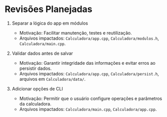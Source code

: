 # Revisões Planejadas

1. Separar a lógica do app em módulos
   - Motivação: Facilitar manutenção, testes e reutilização.
   - Arquivos impactados: `Calculadora/app.cpp`, `Calculadora/modulos.h`, `Calculadora/main.cpp`.

2. Validar dados antes de salvar
   - Motivação: Garantir integridade das informações e evitar erros ao persistir dados.
   - Arquivos impactados: `Calculadora/app.cpp`, `Calculadora/persist.h`, arquivos em `Calculadora/data/`.

3. Adicionar opções de CLI
   - Motivação: Permitir que o usuário configure operações e parâmetros da calculadora.
   - Arquivos impactados: `Calculadora/main.cpp`, `Calculadora/app.cpp`.

